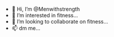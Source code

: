 - 👋 Hi, I’m @Menwithstrength 
- 👀 I’m interested in fitness...
- 💞️ I’m looking to collaborate on fitness...
- 📫 dm me...

<!---
Men720/Men720 is a ✨ special ✨ repository because its `README.md` (this file) appears on your GitHub profile.
You can click the Preview link to take a look at your changes.
--->
